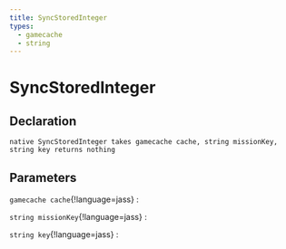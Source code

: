 ```yaml
---
title: SyncStoredInteger
types:
  - gamecache
  - string
---
```


# SyncStoredInteger

## Declaration

```jass
native SyncStoredInteger takes gamecache cache, string missionKey, string key returns nothing
```

## Parameters
`gamecache cache`{!language=jass}
: 

`string missionKey`{!language=jass}
: 

`string key`{!language=jass}
: 
